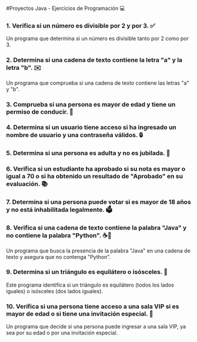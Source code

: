 #Proyectos Java - Ejercicios de Programación 💻

### 1. Verifica si un número es divisible por 2 y por 3. ✅
Un programa que determina si un número es divisible tanto por 2 como por 3.

### 2. Determina si una cadena de texto contiene la letra "a" y la letra "b". ✉️
Un programa que comprueba si una cadena de texto contiene las letras "a" y "b".

### 3. Comprueba si una persona es mayor de edad y tiene un permiso de conducir. 🚗

### 4. Determina si un usuario tiene acceso si ha ingresado un nombre de usuario y una contraseña válidos. 🔒

### 5. Determina si una persona es adulta y no es jubilada. 👴

### 6. Verifica si un estudiante ha aprobado si su nota es mayor o igual a 70 o si ha obtenido un resultado de "Aprobado" en su evaluación. 📚

### 7. Determina si una persona puede votar si es mayor de 18 años y no está inhabilitada legalmente. 🗳️

### 8. Verifica si una cadena de texto contiene la palabra "Java" y no contiene la palabra "Python". ☕🐍
Un programa que busca la presencia de la palabra "Java" en una cadena de texto y asegura que no contenga "Python".

### 9. Determina si un triángulo es equilátero o isósceles. 📐
Este programa identifica si un triángulo es equilátero (todos los lados iguales) o isósceles (dos lados iguales).

### 10. Verifica si una persona tiene acceso a una sala VIP si es mayor de edad o si tiene una invitación especial. 🌟
Un programa que decide si una persona puede ingresar a una sala VIP, ya sea por su edad o por una invitación especial.
